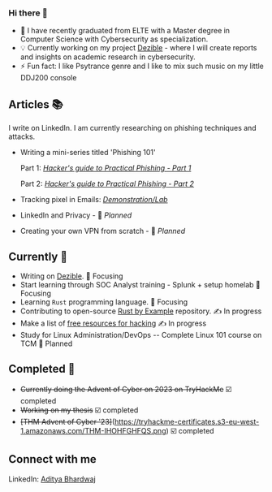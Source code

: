 ### Hi there 👋

- 🔭 I have recently graduated from ELTE with a Master degree in Computer Science with Cybersecurity as specialization.
- 💡 Currently working on my project [Dezible](https://dezible.com/) - where I will create reports and insights on academic research in cybersecurity.
- ⚡ Fun fact: I like Psytrance genre and I like to mix such music on my little DDJ200 console

## Articles 📚

I write on LinkedIn. I am currently researching on phishing techniques and attacks.
- Writing a mini-series titled 'Phishing 101'

  Part 1: [*Hacker's guide to Practical Phishing - Part 1*](https://www.linkedin.com/pulse/hackers-guide-practical-phishing-part-1-aditya-bhardwaj-sa3sf/)
  
  Part 2: [*Hacker's guide to Practical Phishing - Part 2*](https://www.linkedin.com/pulse/hackers-guide-practical-phishing-part-2-aditya-bhardwaj-pevlf/)
- Tracking pixel in Emails: [*Demonstration/Lab*](https://www.linkedin.com/feed/update/urn:li:activity:7239690029671821313/)
- LinkedIn and Privacy - 🏁 *Planned*
- Creating your own VPN from scratch - 🏁 *Planned*

## Currently 📌

-  Writing on [Dezible](https://dezible.com/). 🧮 Focusing
-  Start learning through SOC Analyst training - Splunk + setup homelab 🧮 Focusing
-  Learning ```Rust``` programming language. 🧮 Focusing
-  Contributing to open-source [Rust by Example](https://github.com/rust-lang/rust-by-example) repository. ✍️ In progress
-  Make a list of [free resources for hacking](https://github.com/psyklopp/Learn-to-Hack) ✍️ In progress
-  Study for Linux Administration/DevOps 
   -- Complete Linux 101 course on TCM 📆 Planned

## Completed 🥅

-  ~~Currently doing the Advent of Cyber on 2023 on TryHackMe~~ ☑️ completed
-  ~~Working on my thesis~~ ☑️ completed
-  ~~[THM Advent of Cyber '23]~~(https://tryhackme-certificates.s3-eu-west-1.amazonaws.com/THM-IHOHFGHFQS.png) ☑️ completed

## Connect with me

LinkedIn: [Aditya Bhardwaj](https://www.linkedin.com/in/ab4dev/)
<!--
**psyklopp/psyklopp** is a ✨ _special_ ✨ repository because its `README.md` (this file) appears on your GitHub profile.

Here are some ideas to get you started:

- 🔭 I’m currently working on ...
- 🌱 I’m currently learning ...
- 👯 I’m looking to collaborate on ...
- 🤔 I’m looking for help with ...
- 💬 Ask me about ...
- 📫 How to reach me: ...
- 😄 Pronouns: ...
- ⚡ Fun fact: ...
-->
